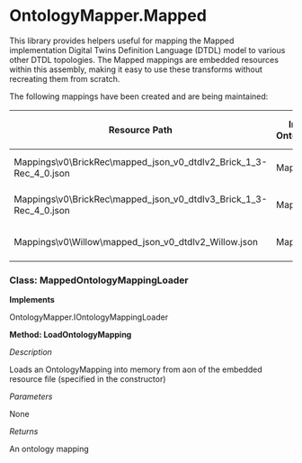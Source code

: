 # OntologyMapper.Mapped

This library provides helpers useful for mapping the Mapped implementation Digital Twins Definition Language (DTDL) model to various other DTDL topologies. The Mapped mappings are embedded resources within this assembly, making it easy to use these transforms without recreating them from scratch.

The following mappings have been created and are being maintained:

| Resource Path | Input Ontologies | Input DTDL Version | Output Ontologies | Output DTDL Version |
| --- | --- | --- | --- | --- |
| Mappings\v0\BrickRec\mapped_json_v0_dtdlv2_Brick_1_3-Rec_4_0.json | Mapped | V0 (not strict DTDL compliance) | Brick 1.3, Rec 4.0 | v2 |
| Mappings\v0\BrickRec\mapped_json_v0_dtdlv3_Brick_1_3-Rec_4_0.json | Mapped | V0 (not strict DTDL compliance) | Brick 1.3, Rec 4.0 | v3 |
| Mappings\v0\Willow\mapped_json_v0_dtdlv2_Willow.json | Mapped | V0 (not strict DTDL compliance) | Willow | v2 |

### Class: MappedOntologyMappingLoader 

**Implements**

OntologyMapper.IOntologyMappingLoader

**Method: LoadOntologyMapping**

*Description*

Loads an OntologyMapping into memory from aon of the embedded resource file (specified in the constructor)

*Parameters*

None

*Returns*

An ontology mapping

